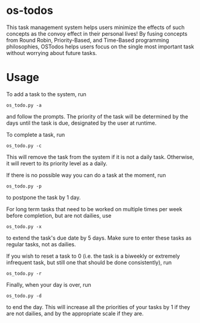 # os-todos
This task management system helps users minimize the effects of such concepts as the convoy effect in their personal lives! By fusing concepts from Round Robin, Priority-Based, and Time-Based programming philosophies, OSTodos helps users focus on the single most important task without worrying about future tasks. 

# Usage
To add a task to the system, run
```
os_todo.py -a
```

and follow the prompts. The priority of the task will be determined by the days until the task is due, designated by the user at runtime.

To complete a task, run
```
os_todo.py -c
```
This will remove the task from the system if it is not a daily task. Otherwise, it will revert to its priority level as a daily.

If there is no possible way you can do a task at the moment, run 
```
os_todo.py -p
```
to postpone the task by 1 day.

For long term tasks that need to be worked on multiple times per week before completion, but are not dailies, use 
```
os_todo.py -x
```
to extend the task's due date by 5 days. Make sure to enter these tasks as regular tasks, not as dailies.

If you wish to reset a task to 0 (i.e. the task is a biweekly or extremely infrequent task, but still one that should be
done consistently), run

```
os_todo.py -r
```

Finally, when your day is over, run 
```
os_todo.py -d 
```
to end the day. This will increase all the priorities of your tasks by 1 if they are not dailies, and by the appropriate scale if they are. 
